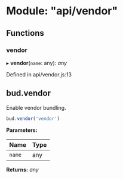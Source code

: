 # Module: "api/vendor"

## Functions

### vendor

▸ **vendor**(`name`: any): _any_

Defined in api/vendor.js:13

## bud.vendor

Enable vendor bundling.

```js
bud.vendor('vendor')
```

**Parameters:**

| Name   | Type |
| ------ | ---- |
| `name` | any  |

**Returns:** _any_
